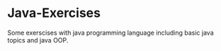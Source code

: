 # Java-Exercises
Some exerscises with java programming language including basic java topics and java OOP. 
